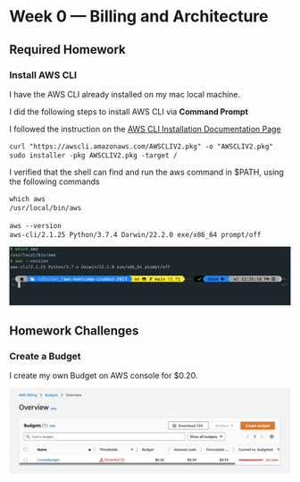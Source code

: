 # Week 0 — Billing and Architecture

## Required Homework

### Install AWS CLI

I have the AWS CLI already installed on my mac local machine.

I did the following steps to install AWS CLI via **Command Prompt**

I followed the instruction on the [AWS CLI Installation Documentation Page](https://docs.aws.amazon.com/cli/latest/userguide/getting-started-install.html)

```
curl "https://awscli.amazonaws.com/AWSCLIV2.pkg" -o "AWSCLIV2.pkg"
sudo installer -pkg AWSCLIV2.pkg -target /
```

I verified that the shell can find and run the aws command in $PATH, using the following commands

```
which aws
/usr/local/bin/aws

aws --version
aws-cli/2.1.25 Python/3.7.4 Darwin/22.2.0 exe/x86_64 prompt/off
```

![Proof of working AWS CLI](assets/Screenshot%202023-03-05%20at%2012.35.38%20PM.png)

## Homework Challenges

### Create a Budget

I create my own Budget on AWS console for $0.20.

![Image of the Budget Alarm I created](assets/Screenshot%202023-03-05%20at%202.03.05%20PM.png)
